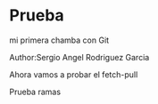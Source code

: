 # Prueba
mi primera chamba con Git

Author:Sergio Angel Rodriguez Garcia

Ahora vamos a probar el fetch-pull

Prueba ramas

